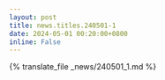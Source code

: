 ```yaml
---
layout: post
title: news.titles.240501-1
date: 2024-05-01 00:20:00+0800
inline: False
---
```


{% translate_file _news/240501_1.md %}

